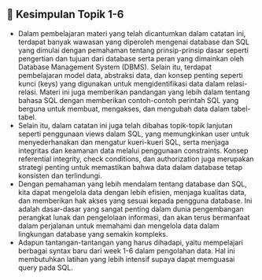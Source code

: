## 📝 Kesimpulan Topik 1-6
- Dalam pembelajaran materi yang telah dicantumkan dalam catatan ini, terdapat banyak wawasan yang diperoleh mengenai database dan SQL yang dimulai dengan pemahaman tentang prinsip-prinsip dasar seperti pengertian dan tujuan dari database serta peran yang dimainkan oleh Database Management System (DBMS). Selain itu, terdapat pembelajaran model data, abstraksi data, dan konsep penting seperti kunci (keys) yang digunakan untuk mengidentifikasi data dalam relasi-relasi. Materi ini juga memberikan pandangan yang lebih dalam tentang bahasa SQL dengan memberikan contoh-contoh perintah SQL yang berguna untuk membuat, mengakses, dan mengubah data dalam tabel-tabel.
- Selain itu, dalam catatan ini juga telah dibahas topik-topik lanjutan seperti penggunaan views dalam SQL, yang memungkinkan user untuk menyederhanakan dan mengatur kueri-kueri SQL, serta menjaga integritas dan keamanan data melalui penggunaan constraints. Konsep referential integrity, check conditions, dan authorization juga merupakan strategi penting untuk memastikan bahwa data dalam database tetap konsisten dan terlindungi.
- Dengan pemahaman yang lebih mendalam tentang database dan SQL, kita dapat mengelola data dengan lebih efisien, menjaga kualitas data, dan memberikan hak akses yang sesuai kepada pengguna database. Ini adalah dasar-dasar yang sangat penting dalam dunia pengembangan perangkat lunak dan pengelolaan informasi, dan akan terus bermanfaat dalam perjalanan untuk memahami dan mengelola data dalam lingkungan database yang semakin kompleks.
- Adapun tantangan-tantangan yang harus dihadapi, yaitu mempelajari berbagai syntax baru dari week 1-6 dalam pengolahan data. Hal ini membutuhkan latihan yang lebih intensif supaya dapat memguasai query pada SQL.
